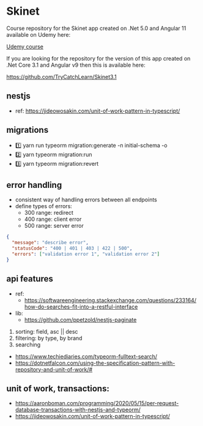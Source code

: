 # Skinet

Course repository for the Skinet app created on .Net 5.0 and Angular 11 available on Udemy here:

[Udemy course](https://www.udemy.com/course/learn-to-build-an-e-commerce-app-with-net-core-and-angular/?couponCode=FD17A0D1131925BE0179)

If you are looking for the repository for the version of this app created on .Net Core 3.1 and Angular v9 then this is available here:

https://github.com/TryCatchLearn/Skinet3.1

## nestjs

- ref: https://jideowosakin.com/unit-of-work-pattern-in-typescript/

## migrations

- 1️⃣ yarn run typeorm migration:generate -n initial-schema -o
- 2️⃣ yarn typeorm migration:run
- :three: yarn typeorm migration:revert

## error handling

- consistent way of handling errors between all endpoints
- define types of errors:
  - 300 range: redirect
  - 400 range: client error
  - 500 range: server error

```json
{
  "message": "describe error",
  "statusCode": "400 | 401 | 403 | 422 | 500",
  "errors": ["validation error 1", "validation error 2"]
}
```

## api features

- ref:
  - https://softwareengineering.stackexchange.com/questions/233164/how-do-searches-fit-into-a-restful-interface
- lib:
  - https://github.com/ppetzold/nestjs-paginate

1. sorting: field, asc || desc
2. filtering: by type, by brand
3. searching

- https://www.techiediaries.com/typeorm-fulltext-search/
- https://dotnetfalcon.com/using-the-specification-pattern-with-repository-and-unit-of-work/#

## unit of work, transactions:

- https://aaronboman.com/programming/2020/05/15/per-request-database-transactions-with-nestjs-and-typeorm/
- https://jideowosakin.com/unit-of-work-pattern-in-typescript/

